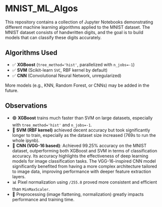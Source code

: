 # MNIST_ML_Algos
This repository contains a collection of Jupyter Notebooks demonstrating different machine learning algorithms applied to the MNIST dataset. The MNIST dataset consists of handwritten digits, and the goal is to build models that can classify these digits accurately.

## Algorithms Used

- ✅ **XGBoost** (`tree_method='hist'`, parallelized with `n_jobs=-1`)
- ✅ **SVM** (Scikit-learn `SVC`, RBF kernel by default)
- ✅ **CNN** (Convolutional Neural Network, unregularized)
  
More models (e.g., KNN, Random Forest, or CNNs) may be added in the future.

## Observations

- 🟢 **XGBoost** trains much faster than SVM on large datasets, especially with `tree_method='hist'` and `n_jobs=-1`.
- 🔵 **SVM (RBF kernel)** achieved decent accuracy but took significantly longer to train, especially as the dataset size increased (769s to run the whole ipynb).
- 🔴 **CNN (VGG-16 based)**: Achieved 99.25% accuracy on the MNIST dataset, outperforming both XGBoost and SVM in terms of classification accuracy. Its accuracy highlights the effectiveness of deep learning models for image classification tasks. The VGG-16-inspired CNN model significantly benefited from having a more complex architecture tailored to image data, improving performance with deeper feature extraction layers.
- 📊 Pixel normalization using `/255.0` proved more consistent and efficient than `MinMaxScaler`.
- 🧹 Preprocessing (image flattening, normalization) greatly impacts performance and training time.
